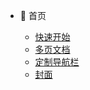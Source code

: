 <!-- _navbar.md -->

- 🏡 首页

  - [快速开始](zh-cn/quickstart.md)
  - [多页文档](zh-cn/more-pages.md)
  - [定制导航栏](zh-cn/custom-navbar.md)
  - [封面](zh-cn/cover.md)
